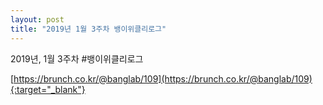 ```yaml
---
layout: post
title: "2019년 1월 3주차 뱅이위클리로그"
---
```


2019년, 1월 3주차 #뱅이위클리로그

[https://brunch.co.kr/@banglab/109](https://brunch.co.kr/@banglab/109){:target="_blank"}    
